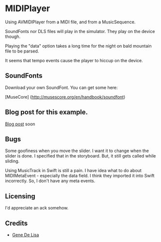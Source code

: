 # MIDIPlayer

Using AVMIDIPlayer from a MIDI file, and from a MusicSequence.

SoundFonts nor DLS files will play in the simulator. They play on the device though.

Playing the "data" option takes a long time for the night on bald mountain file to be parsed.

It seems that tempo events cause the player to hiccup on the device.

## SoundFonts

Download your own SoundFont. You can get some here:

[MuseCore] (http://musescore.org/en/handbook/soundfont)

## Blog post for this example.

[Blog post](http://www.rockhoppertech.com/blog/)
soon


## Bugs

Some goofiness when you move the slider. I want it to change when the slider is done.
I specified that in the storyboard. But, it still gets called while sliding.

Using MusicTrack in Swift is still a pain. I have idea what to do about MIDIMetaEvent - especially the data field. I think they imported it into Swift incorrectly. So, I don't have any meta events.


## Licensing

I'd appreciate an ack somehow.

## Credits

*	[Gene De Lisa](http://rockhoppertech.com/blog/)